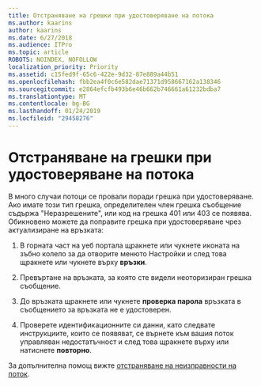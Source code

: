 ```yaml
---
title: Отстраняване на грешки при удостоверяване на потока
ms.author: kaarins
author: kaarins
ms.date: 6/27/2018
ms.audience: ITPro
ms.topic: article
ROBOTS: NOINDEX, NOFOLLOW
localization_priority: Priority
ms.assetid: c15fed9f-65c6-422e-9d32-87e889a44b51
ms.openlocfilehash: fbb2ea4f0c6e582dae71371d958667162a138346
ms.sourcegitcommit: e2864efcfb493b6e46b662b746661a61232bdba7
ms.translationtype: MT
ms.contentlocale: bg-BG
ms.lasthandoff: 01/24/2019
ms.locfileid: "29458276"
---
```

# <a name="troubleshoot-flow-authentication-errors"></a>Отстраняване на грешки при удостоверяване на потока

В много случаи потоци се провали поради грешка при удостоверяване. Ако имате този тип грешка, определителен член грешка съобщение съдържа "Неразрешените", или код на грешка 401 или 403 се появява. Обикновено можете да поправите грешка при удостоверяване чрез актуализиране на връзката:
  
1. В горната част на уеб портала щракнете или чукнете иконата на зъбно колело за да отворите менюто Настройки и след това щракнете или чукнете върху **връзки**.
    
2. Превъртане на връзката, за която сте видели неоторизиран грешка съобщение.
    
3. До връзката щракнете или чукнете **проверка парола** връзката в съобщението за връзката не е удостоверен. 
    
4. Проверете идентификационните си данни, като следвате инструкциите, които се появяват, се върнете към вашия поток управляван недостатъчност и след това щракнете върху или натиснете **повторно**.
    
За допълнителна помощ вижте [отстраняване на неизправности на поток](https://go.microsoft.com/fwlink/?linkid=872110).
  

